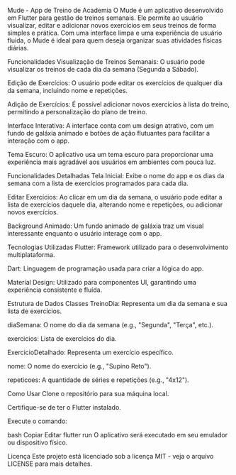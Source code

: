 Mude - App de Treino de Academia
O Mude é um aplicativo desenvolvido em Flutter para gestão de treinos semanais. Ele permite ao usuário visualizar, editar e adicionar novos exercícios em seus treinos de forma simples e prática. Com uma interface limpa e uma experiência de usuário fluida, o Mude é ideal para quem deseja organizar suas atividades físicas diárias.

Funcionalidades
Visualização de Treinos Semanais: O usuário pode visualizar os treinos de cada dia da semana (Segunda a Sábado).

Edição de Exercícios: O usuário pode editar os exercícios de qualquer dia da semana, incluindo nome e repetições.

Adição de Exercícios: É possível adicionar novos exercícios à lista do treino, permitindo a personalização do plano de treino.

Interface Interativa: A interface conta com um design atrativo, com um fundo de galáxia animado e botões de ação flutuantes para facilitar a interação com o app.

Tema Escuro: O aplicativo usa um tema escuro para proporcionar uma experiência mais agradável aos usuários em ambientes com pouca luz.

Funcionalidades Detalhadas
Tela Inicial: Exibe o nome do app e os dias da semana com a lista de exercícios programados para cada dia.

Editar Exercícios: Ao clicar em um dia da semana, o usuário pode editar a lista de exercícios daquele dia, alterando nome e repetições, ou adicionar novos exercícios.

Background Animado: Um fundo animado de galáxia traz um visual interessante enquanto o usuário interage com o app.

Tecnologias Utilizadas
Flutter: Framework utilizado para o desenvolvimento multiplataforma.

Dart: Linguagem de programação usada para criar a lógica do app.

Material Design: Utilizado para componentes UI, garantindo uma experiência consistente e fluída.

Estrutura de Dados
Classes
TreinoDia: Representa um dia da semana e sua lista de exercícios.

diaSemana: O nome do dia da semana (e.g., "Segunda", "Terça", etc.).

exercicios: Lista de exercícios do dia.

ExercicioDetalhado: Representa um exercício específico.

nome: O nome do exercício (e.g., "Supino Reto").

repeticoes: A quantidade de séries e repetições (e.g., "4x12").

Como Usar
Clone o repositório para sua máquina local.

Certifique-se de ter o Flutter instalado.

Execute o comando:

bash
Copiar
Editar
flutter run
O aplicativo será executado em seu emulador ou dispositivo físico.

Licença
Este projeto está licenciado sob a licença MIT - veja o arquivo LICENSE para mais detalhes.
